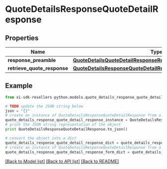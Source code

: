 # QuoteDetailsResponseQuoteDetailResponse


## Properties

Name | Type | Description | Notes
------------ | ------------- | ------------- | -------------
**response_preamble** | [**QuoteDetailsQuoteDetailResponseResponsePreamble**](QuoteDetailsQuoteDetailResponseResponsePreamble.md) |  | [optional] 
**retrieve_quote_response** | [**QuoteDetailsResponseQuoteDetailResponseRetrieveQuoteResponse**](QuoteDetailsResponseQuoteDetailResponseRetrieveQuoteResponse.md) |  | [optional] 

## Example

```python
from xi-sdk-resellers-python.models.quote_details_response_quote_detail_response import QuoteDetailsResponseQuoteDetailResponse

# TODO update the JSON string below
json = "{}"
# create an instance of QuoteDetailsResponseQuoteDetailResponse from a JSON string
quote_details_response_quote_detail_response_instance = QuoteDetailsResponseQuoteDetailResponse.from_json(json)
# print the JSON string representation of the object
print QuoteDetailsResponseQuoteDetailResponse.to_json()

# convert the object into a dict
quote_details_response_quote_detail_response_dict = quote_details_response_quote_detail_response_instance.to_dict()
# create an instance of QuoteDetailsResponseQuoteDetailResponse from a dict
quote_details_response_quote_detail_response_form_dict = quote_details_response_quote_detail_response.from_dict(quote_details_response_quote_detail_response_dict)
```
[[Back to Model list]](../README.md#documentation-for-models) [[Back to API list]](../README.md#documentation-for-api-endpoints) [[Back to README]](../README.md)


